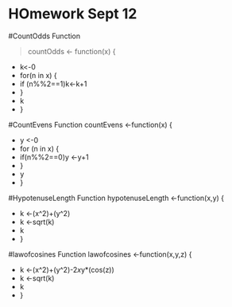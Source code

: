 HOmework Sept 12
========================================================
#CountOdds Function
> countOdds <- function(x) {
+ k<-0
+ for(n in x) {
+ if (n%%2==1)k<-k+1
+   }
+ k
+ }

#CountEvens Function
countEvens <-function(x) {
+ y <-0
+ for (n in x) {
+   if(n%%2==0)y <-y+1
+ }
+ y
+ }

#HypotenuseLength Function
hypotenuseLength <-function(x,y) {
+  k <-(x^2)+(y^2)
+ k <-sqrt(k)
+ k
+ }

#lawofcosines Function
lawofcosines <-function(x,y,z) {
+ k <-(x^2)+(y^2)-2*x*y*(cos(z))
+ k <-sqrt(k)
+ k
+ }

